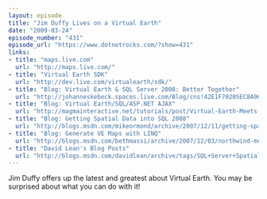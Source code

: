 ```yaml
---
layout: episode
title: "Jim Duffy Lives on a Virtual Earth"
date: "2009-03-24"
episode_number: "431"
episode_url: "https://www.dotnetrocks.com/?show=431"
links:
- title: "maps.live.com"
  url: "http://maps.live.com/"
- title: "Virtual Earth SDK"
  url: "http://dev.live.com/virtualearth/sdk/"
- title: "Blog: Virtual Earth & SQL Server 2008: Better Together"
  url: "http://johanneskebeck.spaces.live.com/Blog/cns!42E1F70205EC8A96!4983.entry"
- title: "Blog: Virtual Earth/SQL/ASP.NET AJAX"
  url: "http://magmainteractive.net/tutorials/post/Virtual-Earth-Meets-SQL-Server-2008-and-ASPNET-AJAX.aspx"
- title: "Blog: Getting Spatial Data into SQL 2008"
  url: "http://blogs.msdn.com/mikeormond/archive/2007/12/11/getting-spatial-data-into-sql-server-2008.aspx"
- title: "Blog: Generate VE Maps with LINQ"
  url: "http://blogs.msdn.com/bethmassi/archive/2007/12/03/northwind-meets-virtual-earth-generate-ve-maps-with-linq.aspx"
- title: "David Lean's Blog Posts"
  url: "http://blogs.msdn.com/davidlean/archive/tags/SQL+Server+Spatial/default.aspx"
---
```


Jim Duffy offers up the latest and greatest about Virtual Earth. You may be surprised about what you can do with it!
